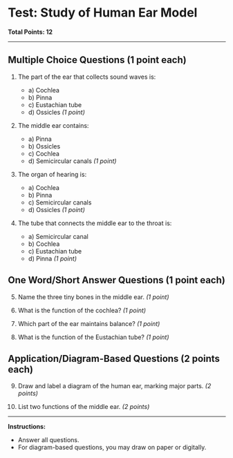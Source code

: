 # Test: Study of Human Ear Model

**Total Points: 12**

---

## Multiple Choice Questions (1 point each)

1. The part of the ear that collects sound waves is:
    - a) Cochlea
    - b) Pinna
    - c) Eustachian tube
    - d) Ossicles
    *(1 point)*

2. The middle ear contains:
    - a) Pinna
    - b) Ossicles
    - c) Cochlea
    - d) Semicircular canals
    *(1 point)*

3. The organ of hearing is:
    - a) Cochlea
    - b) Pinna
    - c) Semicircular canals
    - d) Ossicles
    *(1 point)*

4. The tube that connects the middle ear to the throat is:
    - a) Semicircular canal
    - b) Cochlea
    - c) Eustachian tube
    - d) Pinna
    *(1 point)*

## One Word/Short Answer Questions (1 point each)

5. Name the three tiny bones in the middle ear.
   *(1 point)*

6. What is the function of the cochlea?
   *(1 point)*

7. Which part of the ear maintains balance?
   *(1 point)*

8. What is the function of the Eustachian tube?
   *(1 point)*

## Application/Diagram-Based Questions (2 points each)

9. Draw and label a diagram of the human ear, marking major parts.
   *(2 points)*

10. List two functions of the middle ear.
   *(2 points)*

---

**Instructions:**
- Answer all questions.
- For diagram-based questions, you may draw on paper or digitally.